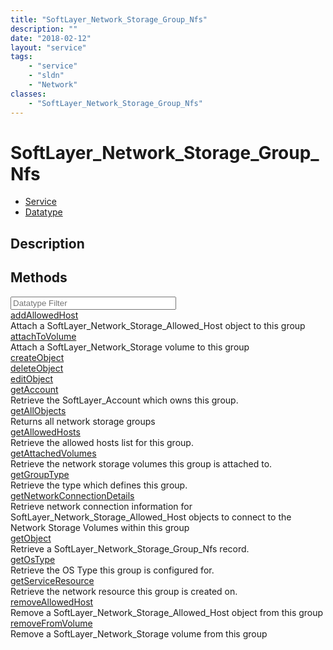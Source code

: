 ```yaml
---
title: "SoftLayer_Network_Storage_Group_Nfs"
description: ""
date: "2018-02-12"
layout: "service"
tags:
    - "service"
    - "sldn"
    - "Network"
classes:
    - "SoftLayer_Network_Storage_Group_Nfs"
---
```

# SoftLayer_Network_Storage_Group_Nfs
<div id='service-datatype'>
    <ul id='sldn-reference-tabs'>
    <li id='service'> <a href='/reference/services/SoftLayer_Network_Storage_Group_Nfs' >Service</a></li>    <li id='datatype'> <a href='/reference/datatypes/SoftLayer_Network_Storage_Group_Nfs' >Datatype</a></li>
    </ul>
</div>

## Description

        
        
<div id="properties" class="content">
    <h2>Methods</h2>
    <div class="view-filters">
        <div class="clearfix">
            <div class="search-input-box">
                <input placeholder="Datatype Filter" onkeyup="titleSearch(inputId='edit-combine', divId='method-div', elementClass='method-row')" 
                    type="text" id="edit-combine" value="" size="30" maxlength="128" class="form-text">
            </div>
        </div>
    </div>
    <div id="method-div">
            <div class="method-row">
                        <span class='view-field-title'><a href='/reference/services/SoftLayer_Network_Storage_Group_Nfs/addAllowedHost'> addAllowedHost</a> </span>
            <div class='views-field-body'>Attach a SoftLayer_Network_Storage_Allowed_Host object to this group</div>
        </div>
            <div class="method-row">
                        <span class='view-field-title'><a href='/reference/services/SoftLayer_Network_Storage_Group_Nfs/attachToVolume'> attachToVolume</a> </span>
            <div class='views-field-body'>Attach a SoftLayer_Network_Storage volume to this group</div>
        </div>
            <div class="method-row">
                        <span class='view-field-title'><a href='/reference/services/SoftLayer_Network_Storage_Group_Nfs/createObject'> createObject</a> </span>
            <div class='views-field-body'></div>
        </div>
            <div class="method-row">
                        <span class='view-field-title'><a href='/reference/services/SoftLayer_Network_Storage_Group_Nfs/deleteObject'> deleteObject</a> </span>
            <div class='views-field-body'></div>
        </div>
            <div class="method-row">
                        <span class='view-field-title'><a href='/reference/services/SoftLayer_Network_Storage_Group_Nfs/editObject'> editObject</a> </span>
            <div class='views-field-body'></div>
        </div>
            <div class="method-row">
                        <span class='view-field-title'><a href='/reference/services/SoftLayer_Network_Storage_Group_Nfs/getAccount'> getAccount</a> </span>
            <div class='views-field-body'>Retrieve the SoftLayer_Account which owns this group.</div>
        </div>
            <div class="method-row">
                        <span class='view-field-title'><a href='/reference/services/SoftLayer_Network_Storage_Group_Nfs/getAllObjects'> getAllObjects</a> </span>
            <div class='views-field-body'>Returns all network storage groups</div>
        </div>
            <div class="method-row">
                        <span class='view-field-title'><a href='/reference/services/SoftLayer_Network_Storage_Group_Nfs/getAllowedHosts'> getAllowedHosts</a> </span>
            <div class='views-field-body'>Retrieve the allowed hosts list for this group.</div>
        </div>
            <div class="method-row">
                        <span class='view-field-title'><a href='/reference/services/SoftLayer_Network_Storage_Group_Nfs/getAttachedVolumes'> getAttachedVolumes</a> </span>
            <div class='views-field-body'>Retrieve the network storage volumes this group is attached to.</div>
        </div>
            <div class="method-row">
                        <span class='view-field-title'><a href='/reference/services/SoftLayer_Network_Storage_Group_Nfs/getGroupType'> getGroupType</a> </span>
            <div class='views-field-body'>Retrieve the type which defines this group.</div>
        </div>
            <div class="method-row">
                        <span class='view-field-title'><a href='/reference/services/SoftLayer_Network_Storage_Group_Nfs/getNetworkConnectionDetails'> getNetworkConnectionDetails</a> </span>
            <div class='views-field-body'>Retrieve network connection information for SoftLayer_Network_Storage_Allowed_Host objects to connect to the Network Storage Volumes within this group </div>
        </div>
            <div class="method-row">
                        <span class='view-field-title'><a href='/reference/services/SoftLayer_Network_Storage_Group_Nfs/getObject'> getObject</a> </span>
            <div class='views-field-body'>Retrieve a SoftLayer_Network_Storage_Group_Nfs record.</div>
        </div>
            <div class="method-row">
                        <span class='view-field-title'><a href='/reference/services/SoftLayer_Network_Storage_Group_Nfs/getOsType'> getOsType</a> </span>
            <div class='views-field-body'>Retrieve the OS Type this group is configured for.</div>
        </div>
            <div class="method-row">
                        <span class='view-field-title'><a href='/reference/services/SoftLayer_Network_Storage_Group_Nfs/getServiceResource'> getServiceResource</a> </span>
            <div class='views-field-body'>Retrieve the network resource this group is created on.</div>
        </div>
            <div class="method-row">
                        <span class='view-field-title'><a href='/reference/services/SoftLayer_Network_Storage_Group_Nfs/removeAllowedHost'> removeAllowedHost</a> </span>
            <div class='views-field-body'>Remove a SoftLayer_Network_Storage_Allowed_Host object from this group</div>
        </div>
            <div class="method-row">
                        <span class='view-field-title'><a href='/reference/services/SoftLayer_Network_Storage_Group_Nfs/removeFromVolume'> removeFromVolume</a> </span>
            <div class='views-field-body'>Remove a SoftLayer_Network_Storage volume from this group</div>
        </div>
        </div>
</div>

